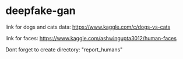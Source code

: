 # deepfake-gan

link for dogs and cats data:
https://www.kaggle.com/c/dogs-vs-cats


link for faces:
https://www.kaggle.com/ashwingupta3012/human-faces

Dont forget to create directory: "report_humans"
